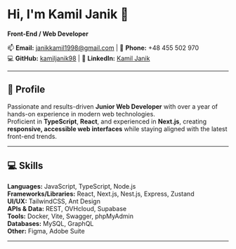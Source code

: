 # Hi, I'm Kamil Janik 👋

**Front-End / Web Developer**

📫 **Email:** [janikkamil1998@gmail.com](mailto:janikkamil1998@gmail.com) | 📱 **Phone:** +48 455 502 970  
💻 **GitHub:** [kamiljanik98](https://github.com/kamiljanik98) | 🔗 **LinkedIn:** [Kamil Janik](https://www.linkedin.com/in/kamil-janik-727885358)

---

## 🚀 Profile

Passionate and results-driven **Junior Web Developer** with over a year of hands-on experience in modern web technologies.  
Proficient in **TypeScript**, **React**, and experienced in **Next.js**, creating **responsive, accessible web interfaces** while staying aligned with the latest front-end trends.

---

## 💻 Skills

**Languages:** JavaScript, TypeScript, Node.js  
**Frameworks/Libraries:** React, Next.js, Nest.js, Express, Zustand  
**UI/UX:** TailwindCSS, Ant Design  
**APIs & Data:** REST, OVHcloud, Supabase  
**Tools:** Docker, Vite, Swagger, phpMyAdmin  
**Databases:** MySQL, GraphQL  
**Other:** Figma, Adobe Suite

---
